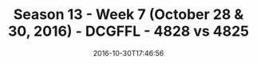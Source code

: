 ---
title: Season 13 - Week 7 (October 28 & 30, 2016) - DCGFFL - 4828 vs 4825
teams_score:
- team: 4828
  score:
- team: 4825
  score: 12
mvp: D. Hughes (Safety Orange); M. Japinga (Purple)
game-ball: S. Cramer (Safety Orange); C. Hobbs (Purple)
sportsperson: ''
season: 13
week: 7
date: '2016-10-30T17:46:56'
pageid: season-13-week-7-october-28-30-2016-4828-vs-4825
---